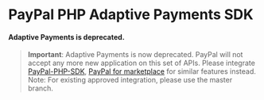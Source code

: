 
# PayPal PHP Adaptive Payments SDK

#### Adaptive Payments is deprecated.

> **Important**: Adaptive Payments is now deprecated. PayPal will not accept any more new application on this set of APIs. Please integrate [PayPal-PHP-SDK](https://github.com/paypal/PayPal-PHP-SDK), [PayPal for marketplace](https://developer.paypal.com/docs/marketplaces/pp4mp/) for similar features instead. 
Note: For existing approved integration, please use the master branch. 
